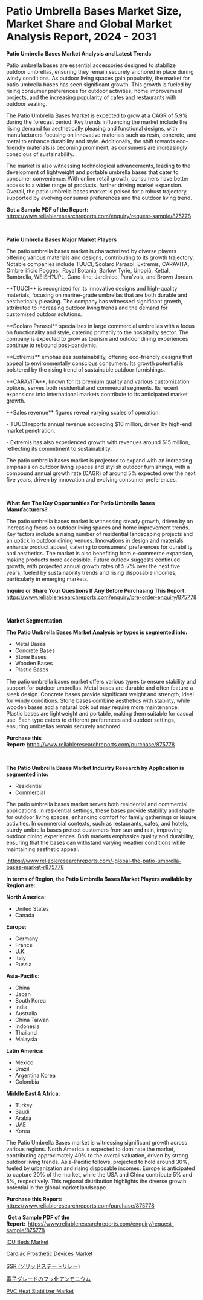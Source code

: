 <p><h1>Patio Umbrella Bases Market Size, Market Share and Global Market Analysis Report, 2024 - 2031</h1></p><p><strong>Patio Umbrella Bases Market Analysis and Latest Trends</strong></p>
<p><p>Patio umbrella bases are essential accessories designed to stabilize outdoor umbrellas, ensuring they remain securely anchored in place during windy conditions. As outdoor living spaces gain popularity, the market for patio umbrella bases has seen significant growth. This growth is fueled by rising consumer preferences for outdoor activities, home improvement projects, and the increasing popularity of cafes and restaurants with outdoor seating.</p><p>The Patio Umbrella Bases Market is expected to grow at a CAGR of 5.9% during the forecast period. Key trends influencing the market include the rising demand for aesthetically pleasing and functional designs, with manufacturers focusing on innovative materials such as resin, concrete, and metal to enhance durability and style. Additionally, the shift towards eco-friendly materials is becoming prominent, as consumers are increasingly conscious of sustainability.</p><p>The market is also witnessing technological advancements, leading to the development of lightweight and portable umbrella bases that cater to consumer convenience. With online retail growth, consumers have better access to a wider range of products, further driving market expansion. Overall, the patio umbrella bases market is poised for a robust trajectory, supported by evolving consumer preferences and the outdoor living trend.</p></p>
<p><strong>Get a Sample PDF of the Report:&nbsp;</strong> <a href="https://www.reliableresearchreports.com/enquiry/request-sample/875778">https://www.reliableresearchreports.com/enquiry/request-sample/875778</a></p>
<p>&nbsp;</p>
<p><strong>Patio Umbrella Bases Major Market Players</strong></p>
<p><p>The patio umbrella bases market is characterized by diverse players offering various materials and designs, contributing to its growth trajectory. Notable companies include TUUCI, Scolaro Parasol, Extremis, CARAVITA, Ombrellificio Poggesi, Royal Botania, Barlow Tyrie, Unopiù, Kettal, Bambrella, WEISH?UPL, Cane-line, Jardinico, Para’vols, and Brown Jordan.</p><p>**TUUCI** is recognized for its innovative designs and high-quality materials, focusing on marine-grade umbrellas that are both durable and aesthetically pleasing. The company has witnessed significant growth, attributed to increasing outdoor living trends and the demand for customized outdoor solutions.</p><p>**Scolaro Parasol** specializes in large commercial umbrellas with a focus on functionality and style, catering primarily to the hospitality sector. The company is expected to grow as tourism and outdoor dining experiences continue to rebound post-pandemic.</p><p>**Extremis** emphasizes sustainability, offering eco-friendly designs that appeal to environmentally conscious consumers. Its growth potential is bolstered by the rising trend of sustainable outdoor furnishings.</p><p>**CARAVITA**, known for its premium quality and various customization options, serves both residential and commercial segments. Its recent expansions into international markets contribute to its anticipated market growth.</p><p>**Sales revenue** figures reveal varying scales of operation: </p><p>- TUUCI reports annual revenue exceeding $10 million, driven by high-end market penetration.</p><p>- Extremis has also experienced growth with revenues around $15 million, reflecting its commitment to sustainability.</p><p>The patio umbrella bases market is projected to expand with an increasing emphasis on outdoor living spaces and stylish outdoor furnishings, with a compound annual growth rate (CAGR) of around 5% expected over the next five years, driven by innovation and evolving consumer preferences.</p></p>
<p>&nbsp;</p>
<p><strong>What Are The Key Opportunities For Patio Umbrella Bases Manufacturers?</strong></p>
<p><p>The patio umbrella bases market is witnessing steady growth, driven by an increasing focus on outdoor living spaces and home improvement trends. Key factors include a rising number of residential landscaping projects and an uptick in outdoor dining venues. Innovations in design and materials enhance product appeal, catering to consumers' preferences for durability and aesthetics. The market is also benefiting from e-commerce expansion, making products more accessible. Future outlook suggests continued growth, with projected annual growth rates of 5-7% over the next five years, fueled by sustainability trends and rising disposable incomes, particularly in emerging markets.</p></p>
<p><strong>Inquire or Share Your Questions If Any Before Purchasing This Report:</strong> <a href="https://www.reliableresearchreports.com/enquiry/pre-order-enquiry/875778">https://www.reliableresearchreports.com/enquiry/pre-order-enquiry/875778</a></p>
<p>&nbsp;</p>
<p><strong>Market Segmentation</strong></p>
<p><strong>The Patio Umbrella Bases Market Analysis by types is segmented into:</strong></p>
<p><ul><li>Metal Bases</li><li>Concrete Bases</li><li>Stone Bases</li><li>Wooden Bases</li><li>Plastic Bases</li></ul></p>
<p><p>The patio umbrella bases market offers various types to ensure stability and support for outdoor umbrellas. Metal bases are durable and often feature a sleek design. Concrete bases provide significant weight and strength, ideal for windy conditions. Stone bases combine aesthetics with stability, while wooden bases add a natural look but may require more maintenance. Plastic bases are lightweight and portable, making them suitable for casual use. Each type caters to different preferences and outdoor settings, ensuring umbrellas remain securely anchored.</p></p>
<p><strong>Purchase this Report:&nbsp;</strong><a href="https://www.reliableresearchreports.com/purchase/875778">https://www.reliableresearchreports.com/purchase/875778</a></p>
<p>&nbsp;</p>
<p><strong>The Patio Umbrella Bases Market Industry Research by Application is segmented into:</strong></p>
<p><ul><li>Residential</li><li>Commercial</li></ul></p>
<p><p>The patio umbrella bases market serves both residential and commercial applications. In residential settings, these bases provide stability and shade for outdoor living spaces, enhancing comfort for family gatherings or leisure activities. In commercial contexts, such as restaurants, cafes, and hotels, sturdy umbrella bases protect customers from sun and rain, improving outdoor dining experiences. Both markets emphasize quality and durability, ensuring that the bases can withstand varying weather conditions while maintaining aesthetic appeal.</p></p>
<p><a href="https://www.reliableresearchreports.com/-global-the-patio-umbrella-bases-market-r875778">&nbsp;https://www.reliableresearchreports.com/-global-the-patio-umbrella-bases-market-r875778</a></p>
<p><strong>In terms of Region, the Patio Umbrella Bases Market Players available by Region are:</strong></p>
<p>
    <p> <strong> North America: </strong>
        <ul>
            <li>United States</li>
            <li>Canada</li>
        </ul>
        </p> 
    <p> <strong> Europe: </strong>
        <ul>
            <li>Germany</li>
            <li>France</li>
            <li>U.K.</li>
            <li>Italy</li>
            <li>Russia</li>
        </ul>
        </p> 
    <p> <strong> Asia-Pacific: </strong>
        <ul>
            <li>China</li>
            <li>Japan</li>
            <li>South Korea</li>
            <li>India</li>
            <li>Australia</li>
            <li>China Taiwan</li>
            <li>Indonesia</li>
            <li>Thailand</li>
            <li>Malaysia</li>
        </ul>
        </p> 
    <p> <strong> Latin America: </strong>
        <ul>
            <li>Mexico</li>
            <li>Brazil</li>
            <li>Argentina Korea</li>
            <li>Colombia</li>
        </ul>
        </p> 
    <p> <strong> Middle East & Africa: </strong>
        <ul>
            <li>Turkey</li>
            <li>Saudi</li>
            <li>Arabia</li>
            <li>UAE</li>
            <li>Korea</li>
        </ul>
    </p>
    </p>
<p><p>The Patio Umbrella Bases market is witnessing significant growth across various regions. North America is expected to dominate the market, contributing approximately 40% to the overall valuation, driven by strong outdoor living trends. Asia-Pacific follows, projected to hold around 30%, fueled by urbanization and rising disposable incomes. Europe is anticipated to capture 20% of the market, while the USA and China contribute 5% and 5%, respectively. This regional distribution highlights the diverse growth potential in the global market landscape.</p></p>
<p><strong>Purchase this Report: </strong><a href="https://www.reliableresearchreports.com/purchase/875778">https://www.reliableresearchreports.com/purchase/875778</a></p>
<p>&nbsp;<strong>Get a Sample PDF of the Report:&nbsp;&nbsp;</strong><a href="https://www.reliableresearchreports.com/enquiry/request-sample/875778">https://www.reliableresearchreports.com/enquiry/request-sample/875778</a></p>
<p><strong></strong></p>
<p><p><a href="https://www.linkedin.com/pulse/global-icu-beds-market-trends-forecasts-strategic-analysis-2024-xrslf?trackingId=CqvAqam3SzyDDbOYcAo2eg%3D%3D">ICU Beds Market</a></p><p><a href="https://www.linkedin.com/pulse/cardiac-prosthetic-devices-market-outlook-forecast-from-2024-mr0jf?trackingId=E9W4L1QfQGyoxdXSckw59w%3D%3D">Cardiac Prosthetic Devices Market</a></p><p><a href="https://medium.com/@coleensxrkkn/%E5%9C%B0%E5%9F%9F%E5%B8%82%E5%A0%B4%E3%81%AFssr-%E3%82%BD%E3%83%AA%E3%83%83%E3%83%89%E3%82%B9%E3%83%86%E3%83%BC%E3%83%88%E3%83%AA%E3%83%AC%E3%83%BC-%E3%81%AE%E5%B8%82%E5%A0%B4%E9%9D%A9%E6%96%B0%E3%81%AB%E3%81%A9%E3%81%AE%E3%82%88%E3%81%86%E3%81%AB%E9%81%A9%E5%BF%9C%E3%81%97%E3%81%A6%E3%81%84%E3%82%8B%E3%81%8B-2024%E5%B9%B4%E3%81%8B%E3%82%892031%E5%B9%B4%E3%81%BE%E3%81%A7%E3%81%AE%E4%B8%BB%E8%A6%81%E3%81%AA%E5%B8%82%E5%A0%B4%E5%8B%95%E5%90%91%E3%81%A8%E4%BA%88%E6%B8%AC-8f7d82e63d15">SSR (ソリッドステートリレー)</a></p><p><a href="https://medium.com/@coleensxrkkn/%E9%9B%BB%E5%AD%90%E3%82%B0%E3%83%AC%E3%83%BC%E3%83%89%E3%83%95%E3%83%83%E5%8C%96%E3%82%A2%E3%83%B3%E3%83%A2%E3%83%8B%E3%82%A6%E3%83%A0%E5%B8%82%E5%A0%B4%E3%81%AE%E3%82%B5%E3%82%A4%E3%82%BA%E3%81%A8%E3%82%B7%E3%82%A7%E3%82%A2%E5%88%86%E6%9E%90-%E6%88%90%E9%95%B7%E3%83%88%E3%83%AC%E3%83%B3%E3%83%89%E3%81%A8%E4%BA%88%E6%B8%AC-2024-2031-4c80d3442ed1">電子グレードのフッ化アンモニウム</a></p><p><a href="https://issuu.com/reportprime-2/docs/pvc-heat-stabilizer-market-size-203_2c4b0cc9f5e977">PVC Heat Stabilizer Market</a></p></p>